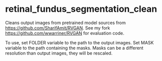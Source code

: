 # retinal_fundus_segmentation_clean
Cleans output images from pretrained model sources from https://github.com/SharifAmit/RVGAN. See my fork https://github.com/wwarriner/RVGAN for evaluation code.

To use, set FOLDER variable to the path to the output images. Set MASK variable to the path containing the masks. Masks can be a different resolution than output images, they will be rescaled.
